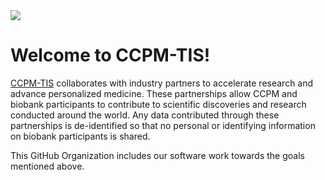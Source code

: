 
<img src="https://raw.githubusercontent.com/ccpm-tis/.github/profile/images/cu-anschutz-medical-campus.svg?raw=true">

# Welcome to CCPM-TIS!

[CCPM-TIS](https://medschool.cuanschutz.edu/cobiobank/investigators-industry-partners/tis) collaborates with industry partners to accelerate research and advance personalized medicine.
These partnerships allow CCPM and biobank participants to contribute to scientific discoveries and research conducted around the world.
Any data contributed through these partnerships is de-identified so that no personal or identifying information on biobank participants is shared.

This GitHub Organization includes our software work towards the goals mentioned above.
